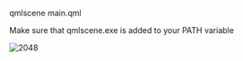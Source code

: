 qmlscene main.qml

Make sure that qmlscene.exe is added to your PATH variable

![2048](https://i.imgur.com/nPBkvac.png)
